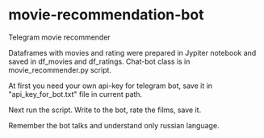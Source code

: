 # movie-recommendation-bot
Telegram movie recommender


Dataframes with movies and rating were prepared in Jypiter notebook and saved in df_movies and df_ratings.
Chat-bot class is in movie_recommender.py script.

At first you need your own api-key for telegram bot, save it in "api_key_for_bot.txt" file in current path.

Next run the script.
Write to the bot, rate the films, save it.

Remember the bot talks and understand only russian language.
